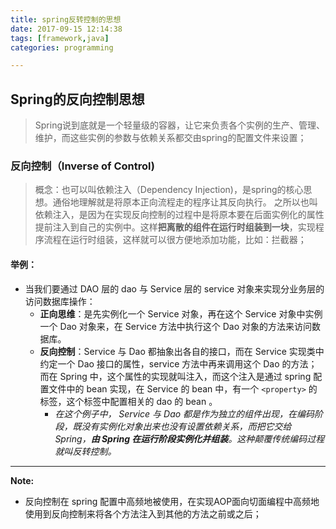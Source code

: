 ```yaml
---
title: spring反转控制的思想
date: 2017-09-15 12:14:38
tags: [framework,java]
categories: programming

---
```


## Spring的反向控制思想 ##

> Spring说到底就是一个轻量级的容器，让它来负责各个实例的生产、管理、维护，而这些实例的参数与依赖关系都交由spring的配置文件来设置；

<!--more-->

### 反向控制（Inverse of Control) ###
> 概念：也可以叫依赖注入（Dependency Injection)，是spring的核心思想。通俗地理解就是将原本正向流程走的程序让其反向执行。
> 之所以也叫依赖注入，是因为在实现反向控制的过程中是将原本要在后面实例化的属性提前注入到自己的实例中。这样**把离散的组件在运行时组装到一块**，实现程序流程在运行时组装，这样就可以很方便地添加功能，比如：拦截器；

#### 举例： ####
- 当我们要通过 DAO 层的 dao 与 Service 层的 service 对象来实现分业务层的访问数据库操作：
	- **正向思维**：是先实例化一个 Service 对象，再在这个 Service 对象中实例一个 Dao 对象来，在 Service 方法中执行这个 Dao 对象的方法来访问数据库。
	- **反向控制**：Service 与 Dao 都抽象出各自的接口，而在 Service 实现类中约定一个 Dao 接口的属性，service 方法中再来调用这个 Dao 的方法；而在 Spring 中，这个属性的实现就叫注入，而这个注入是通过 spring 配置文件中的 bean 实现，在 Service 的 bean 中，有一个 `<property>` 的标签，这个标签中配置相关的 dao 的 bean 。
		- _在这个例子中， Service 与 Dao 都是作为独立的组件出现，在编码阶段，既没有实例化对象出来也没有设置依赖关系，而把它交给Spring，**由 Spring 在运行阶段实例化并组装**。这种颠覆传统编码过程就叫反转控制。_


----------
**Note:**
- 反向控制在 spring 配置中高频地被使用，在实现AOP面向切面编程中高频地使用到反向控制来将各个方法注入到其他的方法之前或之后；
